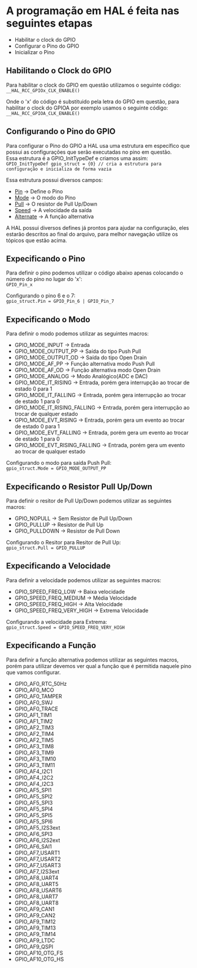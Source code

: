 # A programação em HAL é feita nas seguintes etapas

- Habilitar o clock do GPIO
- Configurar o Pino do GPIO
- Inicializar o Pino

## Habilitando o Clock do GPIO

Para habilitar o clock do GPIO em questão utilizamos o seguinte código:  
`__HAL_RCC_GPIOx_CLK_ENABLE()`

Onde o 'x' do código é substituido pela letra do GPIO em questão, para
habilitar o clock do GPIOA por exemplo usamos o seguinte código:  
`__HAL_RCC_GPIOA_CLK_ENABLE()`

## Configurando o Pino do GPIO

Para configurar o Pino do GPIO a HAL usa uma estrutura em específico que 
possui as configurações que serão executadas no pino em questão.  
Essa estrutura é a GPIO_InitTypeDef e criamos uma assim:  
`GPIO_InitTypeDef gpio_struct = {0} // cria a estrutura para configuração e inicializa de forma vazia`

Essa estrutura possui diversos campos:

- [Pin](#Expecificando-o-Pino) -> Define o Pino
- [Mode](#Expecificando-o-Modo) -> O modo do Pino
- [Pull](#Expecificando-o-Resistor-Pull-UpDown) -> O resistor de Pull Up/Down
- [Speed](#Expecificando-a-Velocidade) -> A velocidade da saída
- [Alternate](#Expecificando-a-Função) -> A função alternativa

A HAL possui diversos defines já prontos para ajudar na configuração, eles estarão descritos 
ao final do arquivo, para melhor navegação utilize os tópicos que estão acima.

## Expecificando o Pino

Para definir o pino podemos utilizar o código abaixo apenas colocando o número do pino no lugar do 'x':  
`GPIO_Pin_x`

Configurando o pino 6 e o 7:  
`gpio_struct.Pin = GPIO_Pin_6 | GPIO_Pin_7`

## Expecificando o Modo

Para definir o modo podemos utilizar as seguintes macros: 

- GPIO_MODE_INPUT -> Entrada
- GPIO_MODE_OUTPUT_PP -> Saída do tipo Push Pull
- GPIO_MODE_OUTPUT_OD -> Saída do tipo Open Drain
- GPIO_MODE_AF_PP -> Função alternativa modo Push Pull
- GPIO_MODE_AF_OD -> Função alternativa modo Open Drain
- GPIO_MODE_ANALOG -> Modo Analógico(ADC e DAC) 
- GPIO_MODE_IT_RISING -> Entrada, porém gera interrupção ao trocar de estado 0 para 1 
- GPIO_MODE_IT_FALLING -> Entrada, porém gera interrupção ao trocar de estado 1 para 0 
- GPIO_MODE_IT_RISING_FALLING -> Entrada, porém gera interrupção ao trocar de qualquer estado  
- GPIO_MODE_EVT_RISING -> Entrada, porém gera um evento ao trocar de estado 0 para 1 
- GPIO_MODE_EVT_FALLING -> Entrada, porém gera um evento ao trocar de estado 1 para 0 
- GPIO_MODE_EVT_RISING_FALLING -> Entrada, porém gera um evento ao trocar de qualquer estado

Configurando o modo para saida Push Pull:  
`gpio_struct.Mode = GPIO_MODE_OUTPUT_PP`

## Expecificando o Resistor Pull Up/Down

Para definir o resitor de Pull Up/Down podemos utilizar as seguintes macros: 

- GPIO_NOPULL -> Sem Resistor de Pull Up/Down
- GPIO_PULLUP -> Resistor de Pull Up
- GPIO_PULLDOWN -> Resistor de Pull Down

Configurando o Resitor para Resitor de Pull Up:  
`gpio_struct.Pull = GPIO_PULLUP`

## Expecificando a Velocidade

Para definir a velocidade podemos utilizar as seguintes macros: 

- GPIO_SPEED_FREQ_LOW -> Baixa velocidade
- GPIO_SPEED_FREQ_MEDIUM -> Média Velocidade
- GPIO_SPEED_FREQ_HIGH -> Alta Velocidade
- GPIO_SPEED_FREQ_VERY_HIGH -> Extrema Velocidade

Configurando a velocidade para Extrema:  
`gpio_struct.Speed = GPIO_SPEED_FREQ_VERY_HIGH`

## Expecificando a Função

Para definir a função alternativa podemos utilizar as seguintes macros, porém
para utilizar devemos ver qual a função que é permitida naquele pino que vamos
configurar.

- GPIO_AF0_RTC_50Hz 
- GPIO_AF0_MCO 
- GPIO_AF0_TAMPER 
- GPIO_AF0_SWJ 
- GPIO_AF0_TRACE 
- GPIO_AF1_TIM1 
- GPIO_AF1_TIM2 
- GPIO_AF2_TIM3 
- GPIO_AF2_TIM4 
- GPIO_AF2_TIM5 
- GPIO_AF3_TIM8 
- GPIO_AF3_TIM9 
- GPIO_AF3_TIM10 
- GPIO_AF3_TIM11 
- GPIO_AF4_I2C1 
- GPIO_AF4_I2C2 
- GPIO_AF4_I2C3
- GPIO_AF5_SPI1 
- GPIO_AF5_SPI2 
- GPIO_AF5_SPI3 
- GPIO_AF5_SPI4 
- GPIO_AF5_SPI5 
- GPIO_AF5_SPI6 
- GPIO_AF5_I2S3ext 
- GPIO_AF6_SPI3 
- GPIO_AF6_I2S2ext 
- GPIO_AF6_SAI1 
- GPIO_AF7_USART1 
- GPIO_AF7_USART2 
- GPIO_AF7_USART3 
- GPIO_AF7_I2S3ext 
- GPIO_AF8_UART4 
- GPIO_AF8_UART5 
- GPIO_AF8_USART6 
- GPIO_AF8_UART7 
- GPIO_AF8_UART8 
- GPIO_AF9_CAN1 
- GPIO_AF9_CAN2 
- GPIO_AF9_TIM12 
- GPIO_AF9_TIM13 
- GPIO_AF9_TIM14 
- GPIO_AF9_LTDC 
- GPIO_AF9_QSPI 
- GPIO_AF10_OTG_FS 
- GPIO_AF10_OTG_HS
